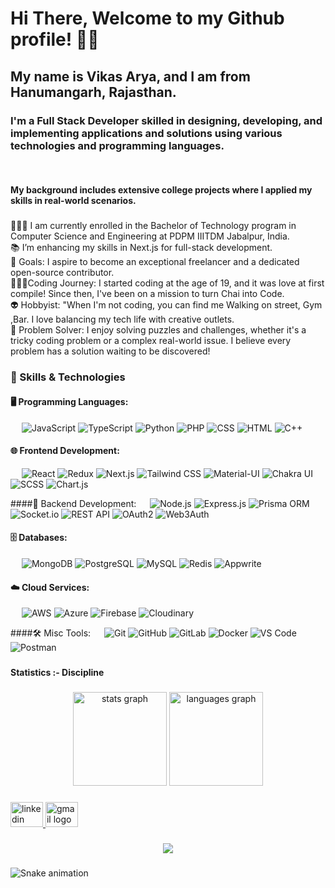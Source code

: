 <h1 align="left">Hi There, Welcome to my Github profile! 👋🏻</h1>

###

<h2 align="left">My name is Vikas Arya, and I am from Hanumangarh, Rajasthan.</h2>

###

<h3 align="left">I'm a Full Stack Developer skilled in designing, developing, and implementing applications and solutions using various technologies and programming languages.</h3>
  <br/>
 
 <h4 align="left"> My background includes extensive college projects where I applied my skills in real-world scenarios.</h4>

###

<p align="left">🧑🏻‍🎓 I am currently enrolled in the Bachelor of Technology program in Computer Science and Engineering at PDPM IIITDM Jabalpur, India.<br>📚 I’m enhancing my skills in Next.js for full-stack development.<br>🎯 Goals: I aspire to become an exceptional freelancer and a dedicated open-source contributor.<br>🧑🏻‍💻Coding Journey: I started coding at the age of 19, and it was love at first compile! Since then, I've been on a mission to turn Chai into Code.<br>👽 Hobbyist: "When I'm not coding, you can find me Walking on street, Gym ,Bar. I love balancing my tech life with creative outlets.<br>🎲 Problem Solver: I enjoy solving puzzles and challenges, whether it's a tricky coding problem or a complex real-world issue. I believe every problem has a solution waiting to be discovered!</p>

###

### 🚀 Skills & Technologies

#### 🖥️ Programming Languages:
&emsp;
![JavaScript](https://img.shields.io/badge/-JavaScript-000?&logo=JavaScript)
![TypeScript](https://img.shields.io/badge/-TypeScript-000?&logo=TypeScript&logoColor=007ACC)
![Python](https://img.shields.io/badge/-Python-000?&logo=Python)
![PHP](https://img.shields.io/badge/-PHP-000?&logo=PHP)
![CSS](https://img.shields.io/badge/-CSS-000?&logo=CSS3)
![HTML](https://img.shields.io/badge/-HTML-000?&logo=HTML5)
![C++](https://img.shields.io/badge/-C++-000?&logo=C%2B%2B)
#### 🌐 Frontend Development:
&emsp;
![React](https://img.shields.io/badge/-React-000?&logo=React)
![Redux](https://img.shields.io/badge/-Redux-000?&logo=Redux)
![Next.js](https://img.shields.io/badge/-Next.js-000?&logo=Next.js)
![Tailwind CSS](https://img.shields.io/badge/-Tailwind%20CSS-000?&logo=Tailwind-CSS)
![Material-UI](https://img.shields.io/badge/-Material--UI-000?&logo=Material-UI)
![Chakra UI](https://img.shields.io/badge/-Chakra%20UI-000?&logo=Chakra-UI)
![SCSS](https://img.shields.io/badge/-SCSS-000?&logo=Sass)
![Chart.js](https://img.shields.io/badge/-Chart.js-000?&logo=Chart.js)

####🔧 Backend Development:
&emsp;
![Node.js](https://img.shields.io/badge/-Node.js-000?&logo=Node.js)
![Express.js](https://img.shields.io/badge/-Express.js-000?&logo=Express)
![Prisma ORM](https://img.shields.io/badge/-Prisma-000?&logo=Prisma)
![Socket.io](https://img.shields.io/badge/-Socket.io-000?&logo=Socket.io)
![REST API](https://img.shields.io/badge/-REST%20API-000?&logo=API)
![OAuth2](https://img.shields.io/badge/-OAuth2-000?&logo=OAuth)
![Web3Auth](https://img.shields.io/badge/-Web3Auth-000?&logo=Web3.js)

#### 🗄️ Databases:
&emsp;
![MongoDB](https://img.shields.io/badge/-MongoDB-000?&logo=MongoDB)
![PostgreSQL](https://img.shields.io/badge/-PostgreSQL-000?&logo=PostgreSQL)
![MySQL](https://img.shields.io/badge/-MySQL-000?&logo=MySQL)
![Redis](https://img.shields.io/badge/-Redis-000?&logo=Redis)
![Appwrite](https://img.shields.io/badge/-Appwrite-000?&logo=Appwrite)

#### ☁️ Cloud Services:
&emsp;
![AWS](https://img.shields.io/badge/-AWS-000?&logo=Amazon-AWS)
![Azure](https://img.shields.io/badge/-Azure-000?&logo=Microsoft-Azure)
![Firebase](https://img.shields.io/badge/-Firebase-000?&logo=Firebase)
![Cloudinary](https://img.shields.io/badge/-Cloudinary-000?&logo=Cloudinary)

####🛠️ Misc Tools:
&emsp;
![Git](https://img.shields.io/badge/-Git-000?&logo=Git)
![GitHub](https://img.shields.io/badge/-GitHub-000?&logo=GitHub)
![GitLab](https://img.shields.io/badge/-GitLab-000?&logo=GitLab)
![Docker](https://img.shields.io/badge/-Docker-000?&logo=Docker)
![VS Code](https://img.shields.io/badge/-VS%20Code-000?&logo=Visual-Studio-Code)
![Postman](https://img.shields.io/badge/-Postman-000?&logo=Postman)

###

<h4 align="left">Statistics :- Discipline</h4>

###

<div align="center">
  <img src="https://github-readme-stats.vercel.app/api?username=vikasutf8&hide_title=false&hide_rank=false&show_icons=true&include_all_commits=true&count_private=true&disable_animations=false&theme=dracula&locale=en&hide_border=false&order=1" height="150" alt="stats graph"  />
  <img src="https://github-readme-stats.vercel.app/api/top-langs?username=vikasutf8&locale=en&hide_title=false&layout=compact&card_width=320&langs_count=5&theme=dracula&hide_border=false&order=2" height="150" alt="languages graph"  />
</div>

###

<div align="left">
  <a href="https://www.linkedin.com/in/vikas-arya-3a9177229/" target="_blank">
    <img src="https://raw.githubusercontent.com/maurodesouza/profile-readme-generator/master/src/assets/icons/social/linkedin/default.svg" width="52" height="40" alt="linkedin logo"  />
  </a>
  <a href="mailto:vikasarya1889@gmail.com" target="_blank">
    <img src="https://raw.githubusercontent.com/maurodesouza/profile-readme-generator/master/src/assets/icons/social/gmail/default.svg" width="52" height="40" alt="gmail logo"  />
  </a>
</div>

###

<div align="center">
  <img src="https://profile-counter.glitch.me/vikasutf8/count.svg?"  />
</div>

###

<img src="https://raw.githubusercontent.com/vikasutf8/vikasutf8/output/snake.svg" alt="Snake animation" />

###
